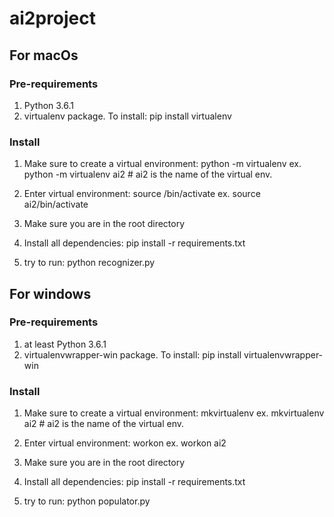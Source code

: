 # ai2project

## For macOs

### Pre-requirements
1. Python 3.6.1
2. virtualenv package. To install: pip install virtualenv

### Install
1. Make sure to create a virtual environment:
python -m virtualenv <name of virtualenv>
ex. python -m virtualenv ai2  # ai2 is the name of the virtual env.

2. Enter virtual environment:
source <name of virtual env>/bin/activate
ex. source ai2/bin/activate

3. Make sure you are in the root directory

4. Install all dependencies:
pip install -r requirements.txt

5. try to run:
python recognizer.py


## For windows

### Pre-requirements
1. at least Python 3.6.1
2. virtualenvwrapper-win package. To install: pip install virtualenvwrapper-win

### Install
1. Make sure to create a virtual environment:
mkvirtualenv <name of virtualenv>
ex. mkvirtualenv ai2  # ai2 is the name of the virtual env.

2. Enter virtual environment:
workon <name of virtual env>
ex. workon ai2

3. Make sure you are in the root directory

4. Install all dependencies:
pip install -r requirements.txt

5. try to run:
python populator.py
